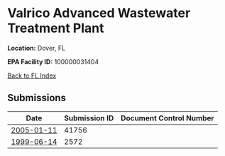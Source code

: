 # Valrico Advanced Wastewater Treatment Plant

**Location:** Dover, FL

**EPA Facility ID:** 100000031404

[Back to FL Index](../../index.md)

## Submissions

| Date | Submission ID | Document Control Number |
|------|--------------|-------------------------|
| [2005-01-11](submissions/41756.md) | 41756 |  |
| [1999-06-14](submissions/2572.md) | 2572 |  |
